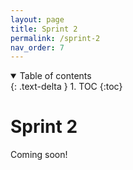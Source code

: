 ```yaml
---
layout: page
title: Sprint 2
permalink: /sprint-2
nav_order: 7
---
```


<details open markdown="block">
  <summary>
    Table of contents
  </summary>
  {: .text-delta }
1. TOC
{:toc}
</details>


# Sprint 2

Coming soon!
